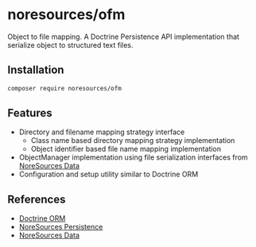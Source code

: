 noresources/ofm
===========
Object to file mapping. A Doctrine Persistence API implementation
that serialize object to structured text files.

## Installation

```bash
composer require noresources/ofm
```

## Features
* Directory and filename mapping strategy interface
  * Class name based directory mapping strategy implementation
  * Object identifier based file name mapping implementation
* ObjectManager implementation using file serialization interfaces from [NoreSources Data](https://github.com/noresources/ofm)
* Configuration and setup utility similar to Doctrine ORM

## References
* [Doctrine ORM](https://github.com/doctrine/orm)
* [NoreSources Persistence](https://github.com/noresources/php-persistence)
* [NoreSources Data](https://github.com/noresources/ns-php-data)
